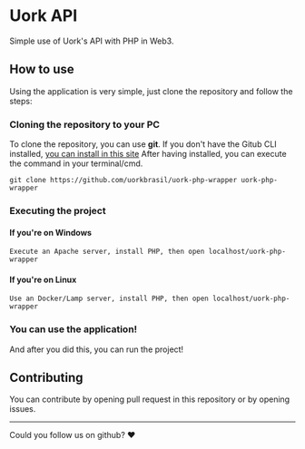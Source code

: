 ﻿# Uork API
Simple use of Uork's API with PHP in Web3.

## How to use
Using the application is very simple, just clone the repository and follow the steps:

### Cloning the repository to your PC
To clone the repository, you can use <b>git</b>.
If you don't have the Gitub CLI installed, <a href="https://git-scm.com/downloads">you can install in this site</a>
After having installed, you can execute the command in your terminal/cmd.

```
git clone https://github.com/uorkbrasil/uork-php-wrapper uork-php-wrapper
```

### Executing the project

#### If you're on Windows

```
Execute an Apache server, install PHP, then open localhost/uork-php-wrapper
```

#### If you're on Linux

```
Use an Docker/Lamp server, install PHP, then open localhost/uork-php-wrapper
```

### You can use the application!
And after you did this, you can run the project!

## Contributing
You can contribute by opening pull request in this repository or by opening issues.

<hr>

Could you follow us on github? ❤
